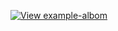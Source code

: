 [![View example-albom](https://codesandbox.io/static/img/play-codesandbox.svg)](https://codesandbox.io/embed/example-albom-voxhq?fontsize=14&view=preview&runonclick=0 ':include :type=iframe width=100% height=800px')
